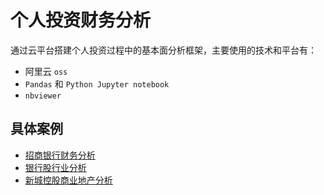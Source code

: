 # 个人投资财务分析

通过云平台搭建个人投资过程中的基本面分析框架，主要使用的技术和平台有：

* 阿里云 `oss`
* `Pandas` 和 `Python Jupyter notebook`
* `nbviewer`

## 具体案例

* [招商银行财务分析](https://nbviewer.jupyter.org/url/dataframe.oss-cn-beijing.aliyuncs.com/600036.ipynb)
* [银行股行业分析]()
* [新城控股商业地产分析](https://nbviewer.jupyter.org/url/dataframe.oss-cn-beijing.aliyuncs.com/601155.ipynb)